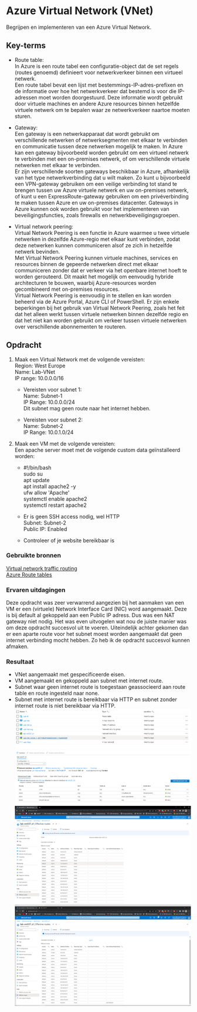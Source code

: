 # Azure Virtual Network (VNet)
Begrijpen en implementeren van een Azure Virtual Network. 

## Key-terms
- Route table:  
In Azure is een route tabel een configuratie-object dat de set regels (routes genoemd) definieert voor netwerkverkeer binnen een virtueel netwerk.  
Een route tabel bevat een lijst met bestemmings-IP-adres-prefixen en de informatie over hoe het netwerkverkeer dat bestemd is voor die IP-adressen moet worden doorgestuurd. Deze informatie wordt gebruikt door virtuele machines en andere Azure resources binnen hetzelfde virtuele netwerk om te bepalen waar ze netwerkverkeer naartoe moeten sturen.  

- Gateway:  
Een gateway is een netwerkapparaat dat wordt gebruikt om verschillende netwerken of netwerksegmenten met elkaar te verbinden en communicatie tussen deze netwerken mogelijk te maken. In Azure kan een gateway bijvoorbeeld worden gebruikt om een virtueel netwerk te verbinden met een on-premises netwerk, of om verschillende virtuele netwerken met elkaar te verbinden.  
Er zijn verschillende soorten gateways beschikbaar in Azure, afhankelijk van het type netwerkverbinding dat u wilt maken. Zo kunt u bijvoorbeeld een VPN-gateway gebruiken om een veilige verbinding tot stand te brengen tussen uw Azure virtuele netwerk en uw on-premises netwerk, of kunt u een ExpressRoute-gateway gebruiken om een privéverbinding te maken tussen Azure en uw on-premises datacenter. Gateways in Azure kunnen ook worden gebruikt voor het implementeren van beveiligingsfuncties, zoals firewalls en netwerkbeveiligingsgroepen.

- Virtual network peering:  
Virtual Network Peering is een functie in Azure waarmee u twee virtuele netwerken in dezelfde Azure-regio met elkaar kunt verbinden, zodat deze netwerken kunnen communiceren alsof ze zich in hetzelfde netwerk bevinden.  
Met Virtual Network Peering kunnen virtuele machines, services en resources binnen de gepeerde netwerken direct met elkaar communiceren zonder dat er verkeer via het openbare internet hoeft te worden gerouteerd. Dit maakt het mogelijk om eenvoudig hybride architecturen te bouwen, waarbij Azure-resources worden gecombineerd met on-premises resources.  
Virtual Network Peering is eenvoudig in te stellen en kan worden beheerd via de Azure Portal, Azure CLI of PowerShell. Er zijn enkele beperkingen bij het gebruik van Virtual Network Peering, zoals het feit dat het alleen werkt tussen virtuele netwerken binnen dezelfde regio en dat het niet kan worden gebruikt om verkeer tussen virtuele netwerken over verschillende abonnementen te routeren.

## Opdracht
1. Maak een Virtual Network met de volgende vereisten:  
   Region: West Europe  
   Name: Lab-VNet  
   IP range: 10.0.0.0/16  
   + Vereisten voor subnet 1:  
     Name: Subnet-1  
     IP Range: 10.0.0.0/24  
     Dit subnet mag geen route naar het internet hebben.  

   + Vereisten voor subnet 2:  
     Name: Subnet-2  
     IP Range: 10.0.1.0/24  
 
2. Maak een VM met de volgende vereisten:  
  Een apache server moet met de volgende custom data geïnstalleerd worden:  

   + #!/bin/bash  
     sudo su  
     apt update  
     apt install apache2 -y  
     ufw allow 'Apache'  
     systemctl enable apache2  
    systemctl restart apache2  

   + Er is geen SSH access nodig, wel HTTP  
     Subnet: Subnet-2  
     Public IP: Enabled  
   + Controleer of je website bereikbaar is  

### Gebruikte bronnen
[Virtual network traffic routing](https://learn.microsoft.com/en-us/azure/virtual-network/virtual-networks-udr-overview)  
[Azure Route tables](https://learn.microsoft.com/en-us/azure/virtual-network/manage-route-table)

### Ervaren uitdagingen
Deze opdracht was zeer verwarrend aangezien bij het aanmaken van een VM er een (virtuele) Network Interface Card (NIC) word aangemaakt. Deze is bij default al gekoppeld aan een Public IP adress. Dus was een NAT gateway niet nodig. Het was even uitvogelen wat nou de juiste manier was om deze opdracht succesvol uit te voeren. Uiteindelijk achter gekomen dan er een aparte route voor het subnet moest worden aangemaakt dat geen internet verbinding mocht hebben. Zo heb ik de opdracht succesvol kunnen afmaken.
### Resultaat
- VNet aangemaakt met gespecificeerde eisen.
- VM aangemaakt en gekoppeld aan subnet met internet route.
- Subnet waar geen internet route is toegestaan geassocieerd aan route table en route ingesteld naar none.
- Subnet met internet route is bereikbaar via HTTP en subnet zonder internet route is niet bereikbaar via HTTP.
![](/00_includes/week-4-img/AZ-10_Resources.png)
![](/00_includes/week-4-img/AZ-10_VMNTWRK.png)
![](/00_includes/week-4-img/AZ-10_RoutesNICHTTP.png)
![](/00_includes/week-4-img/AZ-10_RoutesNIC.png)